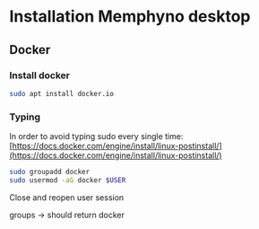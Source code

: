 # Installation Memphyno desktop

## Docker

### Install docker
```bash
sudo apt install docker.io
```

### Typing 
In order to avoid typing sudo every single time: [https://docs.docker.com/engine/install/linux-postinstall/](https://docs.docker.com/engine/install/linux-postinstall/)
```bash
sudo groupadd docker
sudo usermod -aG docker $USER
```
Close and reopen user session

groups -> should return docker
<!--stackedit_data:
eyJoaXN0b3J5IjpbMTAwMDc0ODU1LC0zMzI0NTUzNjNdfQ==
-->